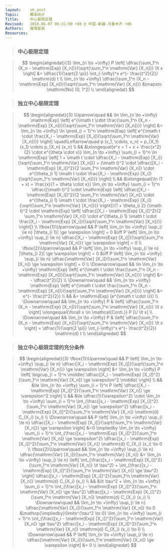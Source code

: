 ```yaml
---
layout:    zh_post
Topic:     概率统计
Title:     中心极限定理
Revised:   2018-06-07 06:31:00 +08 @ 中国-新疆-乌鲁木齐 +06
Authors:   璀璨星辰
Resources:
---
```


> ### 中心极限定理

> $$
> \begin{alignedat}{3}
> \lim_{n \to +\infty} P \left[ \dfrac{\sum_1^n (X_n - \mathrm{Exp} [X_n])}{\sqrt{\sum_1^n \mathrm{Var} [X_n]}} \lt x \right] &= \dfrac{1}{\sqrt{2 \pi}} \int_{-\infty}^x e^{- \frac{t^2}{2}} \mathrm{d} t \\
>                        \lim_{n \to +\infty} \dfrac{\sum_1^n (X_n - \mathrm{Exp} [X_n])}{\sqrt{\sum_1^n \mathrm{Var} [X_n]}} &\mapsto \mathrm{No} (0, 1^2) \\
> \end{alignedat}
> $$
>

> ### 独立中心极限定理

> $$
> \begin{alignedat}{3}
> \Uparrow\quad         && \ln \lim_{n \to +\infty} \mathrm{Exp} \left[ e^{\imath t \cdot \frac{\sum_1^n (X_n - \mathrm{Exp} [X_n])}{\sqrt{\sum_1^n \mathrm{Var} [X_n]}}} \right] &= \lim_{n \to +\infty} \ln \prod_{i = 1}^n \mathrm{Exp} \left[ e^{\imath t \cdot \frac{X_i - \mathrm{Exp} [X_i]}{\sqrt{\sum_1^n \mathrm{Var} [X_n]}}} \right] \quad\Leftarrow\quad p (x_1, \cdots, x_n) = p_{X_1} (x_1) \cdots p_{X_n} (x_n) \\
>                       &&                                                                                                                                                        &\xlongequal{e^x = 1 + x + \frac{x^2}{2} \cdot e^{\theta \cdot x}} \lim_{n \to +\infty} \sum_{i = 1}^n \ln \mathrm{Exp} \left[ 1 + \imath t \cdot \dfrac{X_i - \mathrm{Exp} [X_i]}{\sqrt{\sum_1^n \mathrm{Var} [X_n]}} + (\imath t)^2 \cdot \dfrac{[X_i - \mathrm{Exp} [X_i]]^2}{2 \sum_1^n \mathrm{Var} [X_n]} \cdot e^{\theta_{i 1} \imath t \cdot \frac{X_i - \mathrm{Exp} [X_i]}{\sqrt{\sum_1^n \mathrm{Var} [X_n]}}} \right] \\
>                       &&                                                                                                                                                        &\xlongequal{\ln (1 + x) = \frac{x}{1 + \theta \cdot x}} \lim_{n \to +\infty} \sum_{i = 1}^n \dfrac{(\imath t)^2 \cdot \mathrm{Exp} \left[ \dfrac{[X_i - \mathrm{Exp} [X_i]]^2}{2 \sum_1^n \mathrm{Var} [X_n]} \cdot e^{\theta_{i 1} \imath t \cdot \frac{X_i - \mathrm{Exp} [X_i]}{\sqrt{\sum_1^n \mathrm{Var} [X_n]}}} \right]}{1 + \theta_{i 2} (\imath t)^2 \cdot \mathrm{Exp} \left[ \dfrac{[X_i - \mathrm{Exp} [X_i]]^2}{2 \sum_1^n \mathrm{Var} [X_n]} \cdot e^{\theta_{i 1} \imath t \cdot \frac{X_i - \mathrm{Exp} [X_i]}{\sqrt{\sum_1^n \mathrm{Var} [X_n]}}} \right]} \\
> \fbox{1}\Uparrow\quad &&                                                                P \left[ \lim_{n \to +\infty} \sup_{i \le n} |\theta_{i 1}| \ge \varepsilon \right] = 0 &\iff P \left[ \lim_{n \to +\infty} \sup_{i \le n} \dfrac{|X_i - \mathrm{Exp} [X_i]|}{\sqrt{\sum_1^n \mathrm{Var} [X_n]}} \ge \varepsilon \right] = 0 \\
> \fbox{2}\Uparrow\quad &&                                                                P \left[ \lim_{n \to +\infty} \sup_{i \le n} |\theta_{i 2}| \ge \varepsilon \right] = 0 &\iff P \left[ \lim_{n \to +\infty} \sup_{i \le n} \dfrac{\mathrm{Var} [X_i]}{\sum_1^n \mathrm{Var} [X_n]} \ge \varepsilon \right] = 0 \\
> \Downarrow\quad       && \ln \lim_{n \to +\infty} \mathrm{Exp} \left[ e^{\imath t \cdot \frac{\sum_1^n (X_n - \mathrm{Exp} [X_n])}{\sqrt{\sum_1^n \mathrm{Var} [X_n]}}} \right] &= - \dfrac{t^2}{2} \\
> \Downarrow\quad       &&     \lim_{n \to +\infty} \mathrm{Exp} \left[ e^{\imath t \cdot \frac{\sum_1^n (X_n - \mathrm{Exp} [X_n])}{\sqrt{\sum_1^n \mathrm{Var} [X_n]}}} \right] &= e^{- \frac{t^2}{2}} \\
>                       &&                                                                                                                                                        &= \mathrm{Exp} [e^{\imath t \cdot U}] \\
> \Downarrow\quad       &&                                                                                                                                 \lim_{n \to +\infty} P & \left[ \dfrac{\sum_1^n (X_n - \mathrm{Exp} [X_n])}{\sqrt{\sum_1^n \mathrm{Var} [X_n]}} \lt x \right] \xlongequal{\forall x \in \mathcal{Conti.}} P [U \lt x] \\
> \Downarrow\quad       &&                                                                                                                                 \lim_{n \to +\infty} P & \left[ \dfrac{\sum_1^n (X_n - \mathrm{Exp} [X_n])}{\sqrt{\sum_1^n \mathrm{Var} [X_n]}} \lt x \right] = \dfrac{1}{\sqrt{2 \pi}} \int_{-\infty}^x e^{- \frac{t^2}{2}} \mathrm{d} t \\
> \end{alignedat}
> $$
>

> ### 独立中心极限定理的充分条件

> $$
> \begin{alignedat}{3}
> \fbox{1}\Uparrow\quad && P \left[ \lim_{n \to +\infty} \sup_{i \le n} \dfrac{|X_i - \mathrm{Exp} [X_i]|}{\sqrt{\sum_1^n \mathrm{Var} [X_n]}} \ge \varepsilon \right] &= \lim_{n \to +\infty} P \left[ \bigcup_{i = 1}^n \middle( \dfrac{[X_i - \mathrm{Exp} [X_i]]^2}{\sum_1^n \mathrm{Var} [X_n]} \ge \varepsilon^2 \middle) \right] \\
>                       &&                                                                                                                                             &\le \lim_{n \to +\infty} \sum_{i = 1}^n P \left[ \dfrac{[X_i - \mathrm{Exp} [X_i]]^2}{\sum_1^n \mathrm{Var} [X_n]} \ge \varepsilon^2 \right] \\
>                       &&                                                                                                                                             &\le \dfrac{1}{\varepsilon^2} \cdot \lim_{n \to +\infty} \sum_{i = 1}^n \int_{\frac{[x_i - \mathrm{Exp} [X_i]]^2}{\sum_1^n \mathrm{Var} [X_n]} \ge \varepsilon^2} \dfrac{[x_i - \mathrm{Exp} [X_i]]^2}{\sum_1^n \mathrm{Var} [X_n]} \mathrm{d} C_{X_i} (x_i) \\
> \Downarrow\quad       && P \left[ \lim_{n \to +\infty} \sup_{i \le n} \dfrac{|X_i - \mathrm{Exp} [X_i]|}{\sqrt{\sum_1^n \mathrm{Var} [X_n]}} \ge \varepsilon \right] &=0 \impliedby \lim_{n \to +\infty} \sum_{i = 1}^n \int_{\frac{[x_i - \mathrm{Exp} [X_i]]^2}{\sum_1^n \mathrm{Var} [X_n]} \ge \varepsilon^2} \dfrac{[x_i - \mathrm{Exp} [X_i]]^2}{\sum_1^n \mathrm{Var} [X_n]} \mathrm{d} C_{X_i} (x_i) \to 0 \\
> \fbox{2}\Uparrow\quad &&                                                 \lim_{n \to +\infty} \sup_{i \le n} \dfrac{\mathrm{Var} [X_i]}{\sum_1^n \mathrm{Var} [X_n]} &= \lim_{n \to +\infty} \sup_{i \le n} \left[ \int_{\frac{[x_i - \mathrm{Exp} [X_i]]^2}{\sum_1^n \mathrm{Var} [X_n]} \lt \tau^2} + \int_{\frac{[x_i - \mathrm{Exp} [X_i]]^2}{\sum_1^n \mathrm{Var} [X_n]} \ge \tau^2} \right] \dfrac{[x_i - \mathrm{Exp} [X_i]]^2}{\sum_1^n \mathrm{Var} [X_n]} \mathrm{d} C_{X_i} (x_i) \\
>                       &&                                                                                                                                             &\lt \tau^2 + \lim_{n \to +\infty} \sum_{i = 1}^n \int_{\frac{[x_i - \mathrm{Exp} [X_i]]^2}{\sum_1^n \mathrm{Var} [X_n]} \ge \tau^2} \dfrac{[x_i - \mathrm{Exp} [X_i]]^2}{\sum_1^n \mathrm{Var} [X_n]} \mathrm{d} C_{X_i} (x_i) \\
> \Downarrow\quad       &&                                           \lim_{n \to +\infty} \sup_{i \le n} \dfrac{\mathrm{Var} [X_i]}{\sum_1^n \mathrm{Var} [X_n]} \to 0 &\mathop{\impliedby}\limits^{\tau^2 \to 0} \lim_{n \to +\infty} \sum_{i = 1}^n \int_{\frac{[x_i - \mathrm{Exp} [X_i]]^2}{\sum_1^n \mathrm{Var} [X_n]} \ge \tau^2} \dfrac{[x_i - \mathrm{Exp} [X_i]]^2}{\sum_1^n \mathrm{Var} [X_n]} \mathrm{d} C_{X_i} (x_i) \to 0 \\
> \Downarrow\quad       &&                P \left[ \lim_{n \to +\infty} \sup_{i \le n} \dfrac{\mathrm{Var} [X_i]}{\sum_1^n \mathrm{Var} [X_n]} \ge \varepsilon \right] &= 0 \\
> \end{alignedat}
> $$
>

